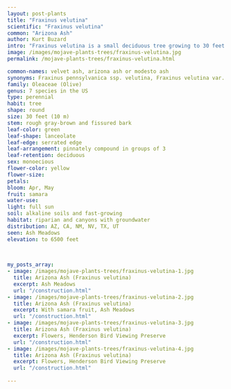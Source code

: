 ```yaml
---
layout: post-plants
title: "Fraxinus velutina"
scientific: "Fraxinus velutina"
common: "Arizona Ash"
author: Kurt Buzard
intro: "Fraxinus velutina is a small deciduous tree growing to 30 feet tall, with a trunk up to 12 inches (30 cm) diameter. The bark is rough gray-brown and fissured, and the shoots are velvety-downy. The leaves are 10–25 cm long, pinnately compound with five or seven (occasionally three) leaflets 4 cm or more long, with an entire or finely serrated margin. The flowers are produced in small clusters in early spring; it is dioecious, with male and female flowers on separate trees. The fruit is a samara 1.5–3 cm long, with an apical wing 4–8 mm broad."
image: /images/mojave-plants-trees/fraxinus-velutina.jpg
permalink: /mojave-plants-trees/fraxinus-velutina.html

common-names: velvet ash, arizona ash or modesto ash
synonyms: Fraxinus pennsylvanica ssp. velutina, Fraxinus velutina var. coriacea, Fraxinus velutina var. glabra, Fraxinus velutina var. toumeyi
family: Oleaceae (Olive)
genus: 7 species in the US
type: perennial
habit: tree
shape: round
size: 30 feet (10 m)
stem: rough gray-brown and fissured bark
leaf-color: green
leaf-shape: lanceolate
leaf-edge: serrated edge
leaf-arrangement: pinnately compound in groups of 3
leaf-retention: deciduous
sex: monoecious
flower-color: yellow
flower-size: 
petals: 
bloom: Apr, May
fruit: samara
water-use: 
light: full sun
soil: alkaline soils and fast-growing
habitat: riparian and canyons with groundwater
distribution: AZ, CA, NM, NV, TX, UT
seen: Ash Meadows
elevation: to 6500 feet
 
   

my_posts_array:
- image: /images/mojave-plants-trees/fraxinus-velutina-1.jpg
  title: Arizona Ash (Fraxinus velutina)
  excerpt: Ash Meadows
  url: "/construction.html"
- image: /images/mojave-plants-trees/fraxinus-velutina-2.jpg
  title: Arizona Ash (Fraxinus velutina)
  excerpt: With samara fruit, Ash Meadows
  url: "/construction.html"
- image: /images/mojave-plants-trees/fraxinus-velutina-3.jpg
  title: Arizona Ash (Fraxinus velutina)
  excerpt: Flowers, Henderson Bird Viewing Preserve
  url: "/construction.html"
- image: /images/mojave-plants-trees/fraxinus-velutina-4.jpg
  title: Arizona Ash (Fraxinus velutina)
  excerpt: Flowers, Henderson Bird Viewing Preserve
  url: "/construction.html"
 
---
```

  
  
 <p></p>
  